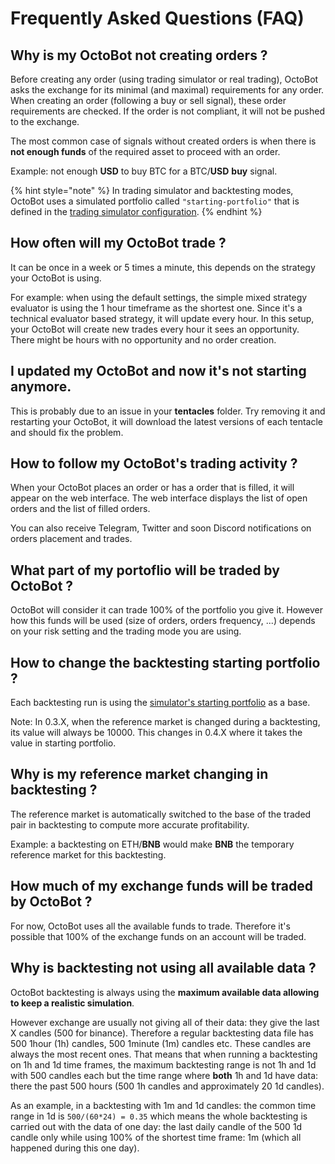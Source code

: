 Frequently Asked Questions (FAQ)
================================

Why is my OctoBot not creating orders ?
---------------------------------------

Before creating any order (using trading simulator or real trading),
OctoBot asks the exchange for its minimal (and maximal) requirements for
any order. When creating an order (following a buy or sell signal),
these order requirements are checked. If the order is not compliant, it
will not be pushed to the exchange.

The most common case of signals without created orders is when there is
**not enough funds** of the required asset to proceed with an order.

Example: not enough **USD** to buy BTC for a BTC/**USD** **buy** signal.

{% hint style="note" %}
In trading simulator and backtesting modes, OctoBot uses a simulated portfolio called `"starting-portfolio"` that is defined in the [trading simulator configuration](../Usage/Simulator.md#starting-portfolio).
{% endhint %}

How often will my OctoBot trade ?
---------------------------------

It can be once in a week or 5 times a minute, this depends on the
strategy your OctoBot is using.

For example: when using the default settings, the simple mixed strategy
evaluator is using the 1 hour timeframe as the shortest one. Since it's
a technical evaluator based strategy, it will update every hour. In this
setup, your OctoBot will create new trades every hour it sees an
opportunity. There might be hours with no opportunity and no order
creation.

I updated my OctoBot and now it's not starting anymore.
--------------------------------------------------------

This is probably due to an issue in your **tentacles** folder. Try
removing it and restarting your OctoBot, it will download the latest
versions of each tentacle and should fix the problem.

How to follow my OctoBot's trading activity ?
----------------------------------------------

When your OctoBot places an order or has a order that is filled, it will
appear on the web interface. The web interface displays the list of open
orders and the list of filled orders.

You can also receive Telegram, Twitter and soon Discord notifications on
orders placement and trades.

What part of my portoflio will be traded by OctoBot ?
-----------------------------------------------------

OctoBot will consider it can trade 100% of the portfolio you give it.
However how this funds will be used (size of orders, orders frequency,
...) depends on your risk setting and the trading mode you are using.

How to change the backtesting starting portfolio ?
--------------------------------------------------

Each backtesting run is using the [simulator's starting
portfolio](Simulator.md#starting-portfolio) as a base.

Note: In 0.3.X, when the reference market is changed during a
backtesting, its value will always be 10000. This changes in 0.4.X where
it takes the value in starting portfolio.

Why is my reference market changing in backtesting ?
----------------------------------------------------

The reference market is automatically switched to the base of the traded
pair in backtesting to compute more accurate profitability.

Example: a backtesting on ETH/**BNB** would make **BNB** the temporary
reference market for this backtesting.

How much of my exchange funds will be traded by OctoBot ?
---------------------------------------------------------

For now, OctoBot uses all the available funds to trade. Therefore it's
possible that 100% of the exchange funds on an account will be traded.

Why is backtesting not using all available data ?
-------------------------------------------------

OctoBot backtesting is always using the **maximum available data allowing to keep a realistic simulation**.

However exchange are usually not giving all of their data: they give the
last X candles (500 for binance). Therefore a regular backtesting data
file has 500 1hour (1h) candles, 500 1minute (1m) candles etc. These
candles are always the most recent ones. That means that when running a
backtesting on 1h and 1d time frames, the maximum backtesting range is
not 1h and 1d with 500 candles each but the time range where **both** 1h
and 1d have data: there the past 500 hours (500 1h candles and
approximately 20 1d candles).

As an example, in a backtesting with 1m and 1d candles: the common time
range in 1d is `500/(60*24) = 0.35` which means the whole backtesting is
carried out with the data of one day: the last daily candle of the 500
1d candle only while using 100% of the shortest time frame: 1m (which
all happened during this one day).

